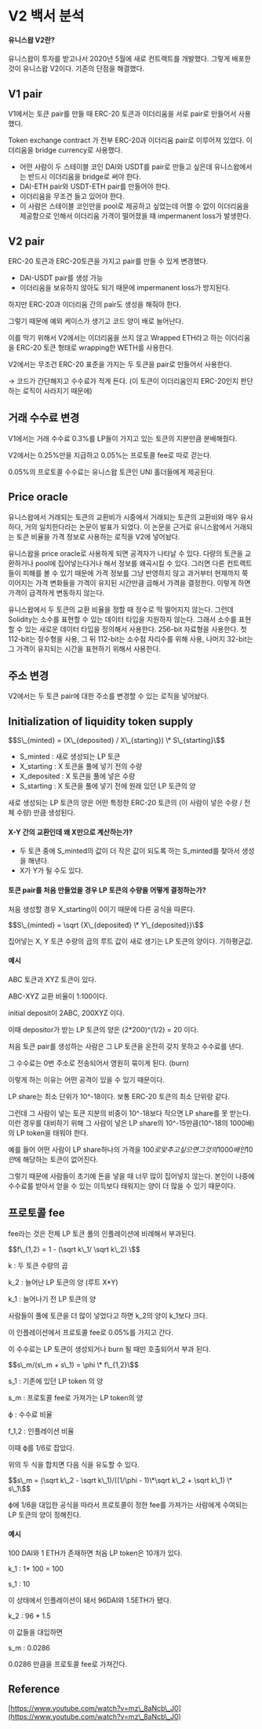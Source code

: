 # V2 백서 분석

#### 유니스왑 V2란?

유니스왑이 투자를 받고나서 2020년 5월에 새로 컨트랙트를 개발했다. 그렇게 배포한 것이 유니스왑 V2이다. 기존의 단점을 해결했다.

## V1 pair

V1에서는 토큰 pair를 만들 때 ERC-20 토큰과 이더리움을 서로 pair로 만들어서 사용했다.

Token exchange contract 가 전부 ERC-20과 이더리움 pair로 이루어져 있었다. 이더리움을 bridge currency로 사용했다.

* 어떤 사람이 두 스테이블 코인 DAI와 USDT를 pair로 만들고 싶은데 유니스왑에서는 반드시 이더리움을 bridge로 써야 한다.
* DAI-ETH pair와 USDT-ETH pair를 만들어야 한다.
* 이더리움을 무조건 들고 있어야 한다.
* 이 사람은 스테이블 코인만을 pool로 제공하고 싶었는데 어쩔 수 없이 이더리움을 제공함으로 인해서 이더리움 가격이 떨어졌을 때 impermanent loss가 발생한다.

## V2 pair

ERC-20 토큰과 ERC-20토큰을 가지고 pair를 만들 수 있게 변경했다.

* DAI-USDT pair를 생성 가능
* 이더리움을 보유하지 않아도 되기 때문에 impermanent loss가 방지된다.

하지만 ERC-20과 이더리움 간의 pair도 생성을 해줘야 한다.

그렇기 때문에 예외 케이스가 생기고 코드 양이 배로 늘어난다.

이를 막기 위해서 V2에서는 이더리움을 쓰지 않고 Wrapped ETH라고 하는 이더리움을 ERC-20 토큰 형태로 wrapping한 WETH를 사용한다.

V2에서는 무조건 ERC-20 표준을 가지는 두 토큰을 pair로 만들어서 사용한다.

→ 코드가 간단해지고 수수료가 적게 든다. (이 토큰이 이더리움인지 ERC-20인지 판단하는 로직이 사라지기 때문에)

## 거래 수수료 변경

V1에서는 거래 수수료 0.3%를 LP들이 가지고 있는 토큰의 지분만큼 분배해줬다.

V2에서는 0.25%만을 지급하고 0.05%는 프로토콜 fee로 따로 걷는다.

0.05%의 프로토콜 수수료는 유니스왑 토큰인 UNI 홀더들에게 제공된다.

## Price oracle

유니스왑에서 거래되는 토큰의 교환비가 시중에서 거래되는 토큰의 교환비와 매우 유사하다, 거의 일치한다라는 논문이 발표가 되었다. 이 논문을 근거로 유니스왑에서 거래되는 토큰 비율을 가격 정보로 사용하는 로직을 V2에 넣어놨다.

유니스왑을 price oracle로 사용하게 되면 공격자가 나타날 수 있다. 다량의 토큰을 교환하거나 pool에 집어넣는다거나 해서 정보를 왜곡시킬 수 있다. 그러면 다른 컨트랙트들이 피해를 볼 수 있기 때문에 가격 정보를 그냥 반영하지 않고 과거부터 현재까지 쭉 이어지는 가격 변화들을 가격이 유지된 시간만큼 곱해서 가격을 결정한다. 이렇게 하면 가격이 급격하게 변동하지 않는다.

유니스왑에서 두 토큰의 교환 비율을 정할 때 정수로 딱 떨어지지 않는다. 그런데 Solidity는 소수를 표현할 수 있는 데이터 타입을 지원하지 않는다. 그래서 소수를 표현할 수 있는 새로운 데이터 타입을 정의해서 사용한다. 256-bit 자료형을 사용한다. 첫 112-bit는 정수형을 사용, 그 뒤 112-bit는 소수점 자리수를 위해 사용, 나머지 32-bit는 그 가격이 유지되는 시간을 표현하기 위해서 사용한다.

## 주소 변경

V2에서는 두 토큰 pair에 대한 주소를 변경할 수 있는 로직을 넣어놨다.

## Initialization of liquidity token supply

\$$S\_{minted} = (X\_{deposited} / X\_{starting}) \* S\_{starting}\$$

* S\_minted : 새로 생성되는 LP 토큰
* X\_starting : X 토큰을 풀에 넣기 전의 수량
* X\_deposited : X 토큰을 풀에 넣은 수량
* S\_starting : X 토큰을 풀에 넣기 전에 원래 있던 LP 토큰의 양

새로 생성되는 LP 토큰의 양은 어떤 특정한 ERC-20 토큰의 (이 사람이 넣은 수량 / 전체 수량) 만큼 생성된다.

#### X-Y 간의 교환인데 왜 X만으로 계산하는가?

* 두 토큰 중에 S\_minted의 값이 더 작은 값이 되도록 하는 S\_minted를 찾아서 생성을 해낸다.
* X가 Y가 될 수도 있다.

#### 토큰 pair를 처음 만들었을 경우 LP 토큰의 수량을 어떻게 결정하는가?

처음 생성할 경우 X\_starting이 0이기 때문에 다른 공식을 따른다.

\$$S\_{minted} = \sqrt {X\_{deposited} \* Y\_{deposited}}\$$

집어넣는 X, Y 토큰 수량의 곱의 루트 값이 새로 생기는 LP 토큰의 양이다. 기하평균값.

#### 예시

ABC 토큰과 XYZ 토큰이 있다.

ABC-XYZ 교환 비율이 1:100이다.

initial deposit이 2ABC, 200XYZ 이다.

이때 depositor가 받는 LP 토큰의 양은 (2\*200)^(1/2) = 20 이다.

처음 토큰 pair를 생성하는 사람은 그 LP 토큰을 온전히 갖지 못하고 수수료를 낸다.

그 수수료는 0번 주소로 전송되어서 영원히 묶이게 된다. (burn)

이렇게 하는 이유는 어떤 공격이 있을 수 있기 때문이다.

LP share는 최소 단위가 10^-18이다. 보통 ERC-20 토큰의 최소 단위랑 같다.

그런데 그 사람이 넣는 토큰 지분의 비중이 10^-18보다 작으면 LP share를 못 받는다. 이런 경우를 대비하기 위해 그 사람이 넣은 LP share의 10^-15만큼(10^-18의 1000배)의 LP token을 태워야 한다.

예를 들어 어떤 사람이 LP share하나의 가격을 100$로 맞추고 싶으면 그것의 1000배인 10만$에 해당하는 토큰이 없어진다.

그렇기 때문에 사람들이 초기에 돈을 넣을 때 너무 많이 집어넣지 않는다. 본인이 나중에 수수료를 받아서 얻을 수 있는 이득보다 태워지는 양이 더 많을 수 있기 때문이다.

## 프로토콜 fee

fee라는 것은 전체 LP 토큰 풀의 인플레이션에 비례해서 부과된다.

\$$f\_{1,2} = 1 - (\sqrt k\_1/ \sqrt k\_2) \$$

k : 두 토큰 수량의 곱

k\_2 : 늘어난 LP 토큰의 양 (루트 X\*Y)

k\_1 : 늘어나기 전 LP 토큰의 양

사람들이 풀에 토큰을 더 많이 넣었다고 하면 k\_2의 양이 k\_1보다 크다.

이 인플레이션에서 프로토콜 fee로 0.05%를 가지고 간다.

이 수수료는 LP 토큰이 생성되거나 burn 될 때만 호출되어서 부과 된다.

\$$s\_m/(s\_m + s\_1) = \phi \* f\_{1,2}\$$

s\_1 : 기존에 있던 LP token 의 양

s\_m : 프로토콜 fee로 가져가는 LP token의 양

ϕ : 수수료 비율

f\_1,2 : 인플레이션 비율

이때 ϕ를 1/6로 잡았다.

위의 두 식을 합치면 다음 식을 유도할 수 있다.

\$$s\_m = (\sqrt k\_2 - \sqrt k\_1)/((1/\phi - 1)\*\sqrt k\_2 + \sqrt k\_1) \* s\_1\$$

ϕ에 1/6을 대입한 공식을 따라서 프로토콜이 정한 fee를 가져가는 사람에게 수여되는 LP 토큰의 양이 정해진다.

#### 예시

100 DAI와 1 ETH가 존재하면 처음 LP token은 10개가 있다.

k\_1 : 1\* 100 = 100

s\_1 : 10

이 상태에서 인플레이션이 돼서 96DAI와 1.5ETH가 됐다.

k\_2 : 96 \* 1.5

이 값들을 대입하면

s\_m : 0.0286

0.0286 만큼을 프로토콜 fee로 가져간다.

## Reference

[https://www.youtube.com/watch?v=mz\_8aNcb\_J0](https://www.youtube.com/watch?v=mz\_8aNcb\_J0)
